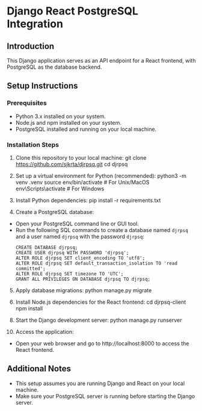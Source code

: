 # Django React PostgreSQL Integration

## Introduction
This Django application serves as an API endpoint for a React frontend, with PostgreSQL as the database backend.

## Setup Instructions

### Prerequisites
- Python 3.x installed on your system.
- Node.js and npm installed on your system.
- PostgreSQL installed and running on your local machine.

### Installation Steps

1. Clone this repository to your local machine:
git clone https://github.com/sjkrta/djrpsq.git
cd djrpsq

2. Set up a virtual environment for Python (recommended):
python3 -m venv .venv
source env/bin/activate # For Unix/MacOS
env\Scripts\activate # For Windows

3. Install Python dependencies:
pip install -r requirements.txt


4. Create a PostgreSQL database:
- Open your PostgreSQL command line or GUI tool.
- Run the following SQL commands to create a database named `djrpsq` and a user named `djrpsq` with the password `djrpsq`:
  ```
  CREATE DATABASE djrpsq;
  CREATE USER djrpsq WITH PASSWORD 'djrpsq';
  ALTER ROLE djrpsq SET client_encoding TO 'utf8';
  ALTER ROLE djrpsq SET default_transaction_isolation TO 'read committed';
  ALTER ROLE djrpsq SET timezone TO 'UTC';
  GRANT ALL PRIVILEGES ON DATABASE djrpsq TO djrpsq;
  ```

5. Apply database migrations:
python manage.py migrate

6. Install Node.js dependencies for the React frontend:
cd djrpsq-client
npm install

<!-- 7. Set up environment variables for Django:
- Create a `.env` file in the root directory of the project.
- Add the following environment variables to the `.env` file:
  ```
  DATABASE_URL=127.0.0.1
  ``` -->

8. Start the Django development server:
python manage.py runserver

<!-- 9. Start the React development server:
d frontend
npm start -->

10. Access the application:
 - Open your web browser and go to http://localhost:8000 to access the React frontend.

## Additional Notes
- This setup assumes you are running Django and React on your local machine.
- Make sure your PostgreSQL server is running before starting the Django server.

